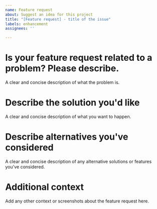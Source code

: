 ```yaml
---
name: Feature request
about: Suggest an idea for this project
title: "[Feature request] - title of the issue"
labels: enhancement
assignees: ''

---
```


# Is your feature request related to a problem? Please describe.
A clear and concise description of what the problem is.

# Describe the solution you'd like
A clear and concise description of what you want to happen.

# Describe alternatives you've considered
A clear and concise description of any alternative solutions or features you've considered.

# Additional context
Add any other context or screenshots about the feature request here.
